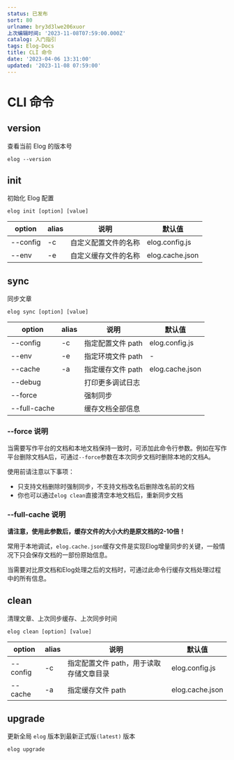 ```yaml
---
status: 已发布
sort: 80
urlname: bry3d3lwe206xuor
上次编辑时间: '2023-11-08T07:59:00.000Z'
catalog: 入门指引
tags: Elog-Docs
title: CLI 命令
date: '2023-04-06 13:31:00'
updated: '2023-11-08 07:59:00'
---
```


# CLI 命令


## version


查看当前 Elog 的版本号


```shell
elog --version
```


## init


初始化 Elog 配置


```shell
elog init [option] [value]
```


| option   | alias | 说明         | 默认值             |
| -------- | ----- | ---------- | --------------- |
| --config | -c    | 自定义配置文件的名称 | elog.config.js  |
| --env    | -e    | 自定义缓存文件的名称 | elog.cache.json |


## sync


同步文章


```shell
elog sync [option] [value]
```


| option       | alias | 说明          | 默认值             |
| ------------ | ----- | ----------- | --------------- |
| --config     | -c    | 指定配置文件 path | elog.config.js  |
| --env        | -e    | 指定环境文件 path | -               |
| --cache      | -a    | 指定缓存文件 path | elog.cache.json |
| --debug      |       | 打印更多调试日志    |                 |
| --force      |       | 强制同步        |                 |
| --full-cache |       | 缓存文档全部信息    |                 |


### --force 说明


当需要写作平台的文档和本地文档保持一致时，可添加此命令行参数。例如在写作平台删除文档A后，可通过`--force`参数在本次同步文档时删除本地的文档A。


使用前请注意以下事项：

- 只支持文档删除时强制同步，不支持文档改名后删除改名前的文档
- 你也可以通过`elog clean`直接清空本地文档后，重新同步文档

### --full-cache 说明


**请注意，使用此参数后，缓存文件的大小大约是原文档的2-10倍！**


常用于本地调试，`elog.cache.json`缓存文件是实现Elog增量同步的关键，一般情况下只会保存文档的一部份原始信息。


当需要对比原文档和Elog处理之后的文档时，可通过此命令行缓存文档处理过程中的所有信息。


## clean


清理文章、上次同步缓存、上次同步时间


```shell
elog clean [option] [value]
```


| option   | alias | 说明                     | 默认值             |
| -------- | ----- | ---------------------- | --------------- |
| --config | -c    | 指定配置文件 path，用于读取存储文章目录 | elog.config.js  |
| --cache  | -a    | 指定缓存文件 path            | elog.cache.json |


## upgrade


更新全局 `elog` 版本到最新正式版`(latest)` 版本


```shell
elog upgrade
```

